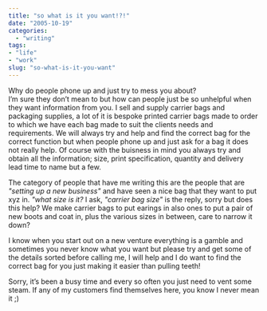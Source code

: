 ```yaml
---
title: "so what is it you want!?!"
date: "2005-10-19"
categories: 
  - "writing"
tags:
- "life"
- "work"
slug: "so-what-is-it-you-want"
---
```


Why do people phone up and just try to mess you about?  
I’m sure they don’t mean to but how can people just be so unhelpful when they want information from you. I sell and supply carrier bags and packaging supplies, a lot of it is bespoke printed carrier bags made to order to which we have each bag made to suit the clients needs and requirements. We will always try and help and find the correct bag for the correct function but when people phone up and just ask for a bag it does not really help. Of course with the buisness in mind you always try and obtain all the information; size, print specification, quantity and delivery lead time to name but a few. 

The category of people that have me writing this are the people that are _"setting up a new business"_ and have seen a nice bag that they want to put xyz in. _"what size is it?_ I ask, _"carrier bag size"_ is the reply, sorry but does this help? We make carrier bags to put earings in also ones to put a pair of new boots and coat in, plus the various sizes in between, care to narrow it down?  

I know when you start out on a new venture everything is a gamble and sometimes you never know what you want but please try and get some of the details sorted before calling me, I will help and I do want to find the correct bag for you just making it easier than pulling teeth!

Sorry, it’s been a busy time and every so often you just need to vent some steam. If any of my customers find themselves here, you know I never mean it ;)
